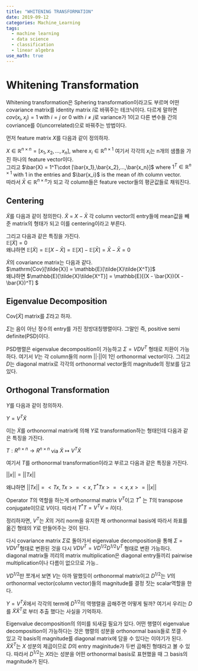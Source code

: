```yaml
---
title: "WHITENING TRANSFORMATION"
date: 2019-09-12
categories: Machine_Learning
tags:
  - machine learning
  - data science
  - classification
  - linear algebra
use_math: true
---
```


# Whitening Transformation

Whitening transformation은 Sphering transformation이라고도 부르며 어떤 covariance matrix를 identity matrix $I$로 바꿔주는 테크닉이다. 다르게 말하면 $cov(x_i,x_j) = 1$ with $i=j$ or $0$ with $i \neq j$로 variance가 1이고 다른 변수들 간의 covriance를 0(uncorrelated)으로 바꿔주는 방법이다.

먼저 feature matrix $X$를 다음과 같이 정의하자. 

$X \in \mathbb{R}^{n\times n} =  [x_1, x_2,...,x_n ]$, where $x_i \in \mathbb{R}^{n\times 1}$ 여기서 각각의 $x_i$는 n개의 샘플을 가진 하나의 feature vector이다.<br>
그리고 $\bar{X} = 1^T\cdot [\bar{x_1},\bar{x_2},...,\bar{x_n}]$ where $1^T \in \mathbb{R}^{n\times 1}$ with $1$ in the entries and $\bar{x_i}$ is the mean of $i$th column vector.<br>
따라서 $\bar{X} \in \mathbb{R}^{n\times n}$가 되고 각 column들은 feature vector들의 평균값들로 채워진다.

## Centering

$\tilde{X}$를 다음과 같이 정의한다. $\tilde{X}$ = $X - \bar{X}$ 각 column vector의 entry들에 mean값을 빼준 matrix의 형태가 되고 이를 centering이라고 부른다.<br>

그리고 다음과 같은 특징을 가진다.<br>
$\mathbb{E}[\tilde{X}]=0$<br>
왜냐하면 $\mathbb{E}[\tilde{X}] = \mathbb{E}[X - \bar{X}] = \mathbb{E}[X]-\mathbb{E}[\bar{X}] = \bar{X} - \bar{X} = 0$

$\tilde{X}$의 covariance matrix는 다음과 같다.<br>
$\mathrm{Cov}[\tilde{X}] = \mathbb{E}[\tilde{X}\tilde{X^T}]$<br>
왜냐하면 $\mathbb{E}[\tilde{X}\tilde{X^T}] = \mathbb{E}[(X - \bar{X})(X - \bar{X})^T] $<br>

## Eigenvalue Decomposition
$\mathrm{Cov}[\tilde{X}]$ matrix를 $\Sigma$라고 하자.

$\Sigma$는 음이 아닌 정수의 entry를 가진 정방대칭행렬이다. 그말인 즉, positive semi definite(PSD)이다.<br>

PSD행렬은 eigenvalue decomposition이 가능하고 $\Sigma = VDV^T$ 형태로 치환이 가능하다. 여기서 $V$는 각 column들의 norm $\rvert\rvert \cdot \rvert\rvert$이 1인 orthonormal vector이다. 그리고 $D$는 diagonal matrix로 각각의 orthonormal vector들의 magnitude의 정보를 담고 있다.<br>

## Orthogonal Transformation
$Y$를 다음과 같이 정의하자.<br>

$Y = V^{T}\tilde{X}$ <br>

이는 $\tilde{X}$를 orthonormal matrix에 의해 $Y$로 transformation하는 형태인데 다음과 같은 특징을 가진다.

$T : R^{n\times n} \rightarrow R^{n\times n}$ via $\tilde{X} \mapsto V^T\tilde{X}$<br>

여기서 $T$를 orthonormal transformation이라고 부르고 다음과 같은 특징을 가진다.<br>

$\rvert\rvert x \rvert\rvert = \rvert\rvert Tx \rvert\rvert$

왜냐하면 $\rvert\rvert Tx \rvert\rvert = <Tx,Tx> = <x,T^{\ast}Tx> = <x,x> = \rvert\rvert x \rvert\rvert$

Operator $T$의 역할을 하는게 orthonormal matrix $V^T$이고 $T^{\ast}$ 는 $T$의 transpose conjugate이므로 $V$이다. 따라서 $T^{\ast}T = V^TV = I$이다.<br>

정리하자면, $V^{T}$는 $\tilde{X}$의 거리 norm을 유지한 채 orthonormal basis에 따라서 좌표를 옮긴 형태의 $Y$로 만들어주는 것이 된다.<br>

다시 covariance matrix $\Sigma$로 돌아가서 eigenvalue decomposition을 통해 $\Sigma = VDV^T$형태로 변환된 것을 다시 $VDV^T = VD^{1/2}D^{1/2}V^T$ 형태로 변환 가능하다. diagonal matrix들 끼리의 matrix multiplication은 diagonal entry들끼리 pairwise multiplication이나 다름이 없으므로 가능..

$VD^{1/2}$만 쪼개서 보면 $V$는 아까 말했듯이 orthonormal matrix이고 $D^{1/2}$는 $V$의 orthonormal vector(column vector)들의 magnitude를 결정 짓는 scalar역할을 한다.

$Y = V^T\tilde{X}$에서 각각의 term에 $D^{1/2}$의 역행렬을 곱해주면 어떻게 될까? 여기서 우리는 $D$를 $\tilde{X}\tilde{X}^T$로 부터 추출 했다는 사실을 기억하자.

Eigenvalue decomposition의 의미를 되새길 필요가 있다. 어떤 행렬이 eigenvalue decomposition이 가능하다는 것은 행렬의 성분을 orthonormal basis들로 쪼갤 수 있고 각 basis의 magnitude를 diagonal matrix에 담을 수 있다는 이야기가 된다. $\tilde{X}\tilde{X}^T$는 $X$ 성분의 제곱이므로 $D$의 entry maginitude가 두번 곱해진 형태라고 볼 수 있다. 따라서 $D^{1/2}$는 $X$라는 성분을 어떤 orthonormal basis로 표현했을 때 그 basis의 magnitude가 된다.
